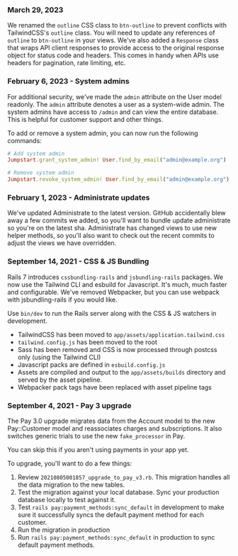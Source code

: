 ### March 29, 2023

We renamed the `outline` CSS class to `btn-outline` to prevent conflicts with TailwindCSS's `outline` class. You will need to update any references of `outline` to `btn-outline` in your views.
We've also added a `Response` class that wraps API client responses to provide access to the original response object for status code and headers. This comes in handy when APIs use headers for pagination, rate limiting, etc.

### February 6, 2023 - System admins

For additional security, we've made the `admin` attribute on the User model readonly.
The `admin` attribute denotes a user as a system-wide admin. The system admins have access to `/admin` and can view the entire database. This is helpful for customer support and other things.

To add or remove a system admin, you can now run the following commands:

```ruby
# Add system admin
Jumpstart.grant_system_admin! User.find_by_email("admin@example.org")

# Remove system admin
Jumpstart.revoke_system_admin! User.find_by_email("admin@example.org")
```

### February 1, 2023 - Administrate updates

We've updated Administrate to the latest version. GitHub accidentally blew away a few commits we added, so you'll want to bundle update administrate so you're on the latest sha.
Administrate has changed views to use new helper methods, so you'll also want to check out the recent commits to adjust the views we have overridden.

### September 14, 2021 - CSS & JS Bundling

Rails 7 introduces `cssbundling-rails` and `jsbundling-rails` packages. We now use the Tailwind CLI and esbuild for Javascript. It's much, much faster and configurable.
We've removed Webpacker, but you can use webpack with jsbundling-rails if you would like.

Use `bin/dev` to run the Rails server along with the CSS & JS watchers in development.

* TailwindCSS has been moved to `app/assets/application.tailwind.css`
* `tailwind.config.js` has been moved to the root
* Sass has been removed and CSS is now processed through postcss only (using the Tailwind CLI)
* Javascript packs are defined in `esbuild.config.js`
* Assets are compiled and output to the `app/assets/builds` directory and served by the asset pipeline.
* Webpacker pack tags have been replaced with asset pipeline tags

### September 4, 2021 - Pay 3 upgrade

The Pay 3.0 upgrade migrates data from the Account model to the new Pay::Customer model and reassociates charges and subscriptions. It also switches generic trials to use the new `fake_processor` in Pay.

You can skip this if you aren't using payments in your app yet.

To upgrade, you'll want to do a few things:
1. Review `20210805001857_upgrade_to_pay_v3.rb`. This migration handles all the data migration to the new tables.
2. Test the migration against your local database. Sync your production database locally to test against it.
3. Test `rails pay:payment_methods:sync_default` in development to make sure it successfully syncs the default payment method for each customer.
4. Run the migration in production
5. Run `rails pay:payment_methods:sync_default` in production to sync default payment methods.
